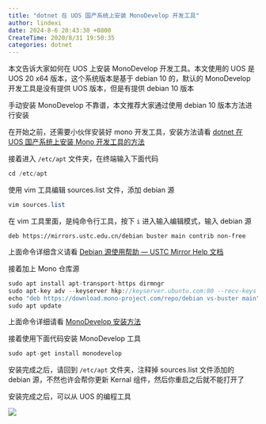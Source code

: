 ```yaml
---
title: "dotnet 在 UOS 国产系统上安装 MonoDevelop 开发工具"
author: lindexi
date: 2024-8-6 20:43:30 +0800
CreateTime: 2020/8/31 19:50:35
categories: dotnet
---
```


本文告诉大家如何在 UOS 上安装 MonoDevelop 开发工具。本文使用的 UOS 是 UOS 20 x64 版本，这个系统版本是基于 debian 10 的，默认的 MonoDevelop 开发工具是没有提供 UOS 版本，但是有提供 debian 10 版本

<!--more-->


<!-- CreateTime:2020/8/31 19:50:35 -->



手动安装 MonoDevelop 不靠谱，本文推荐大家通过使用 debian 10 版本方法进行安装

在开始之前，还需要小伙伴安装好 mono 开发工具，安装方法请看 [dotnet 在 UOS 国产系统上安装 Mono 开发工具的方法](https://blog.lindexi.com/post/dotnet-%E5%9C%A8-UOS-%E5%9B%BD%E4%BA%A7%E7%B3%BB%E7%BB%9F%E4%B8%8A%E5%AE%89%E8%A3%85-Mono-%E5%BC%80%E5%8F%91%E5%B7%A5%E5%85%B7%E7%9A%84%E6%96%B9%E6%B3%95.html)

接着进入 `/etc/apt` 文件夹，在终端输入下面代码

```csharp
cd /etc/apt
```

使用 vim 工具编辑 sources.list 文件，添加 debian 源

```csharp
vim sources.list
```

在 vim 工具里面，是纯命令行工具，按下 `i` 进入输入编辑模式，输入 debian 源

```
deb https://mirrors.ustc.edu.cn/debian buster main contrib non-free
```

上面命令详细含义请看 [Debian 源使用帮助 — USTC Mirror Help 文档](https://mirrors.ustc.edu.cn/help/debian.html )

接着加上 Mono 仓库源

```csharp
sudo apt install apt-transport-https dirmngr
sudo apt-key adv --keyserver hkp://keyserver.ubuntu.com:80 --recv-keys 3FA7E0328081BFF6A14DA29AA6A19B38D3D831EF
echo "deb https://download.mono-project.com/repo/debian vs-buster main" | sudo tee /etc/apt/sources.list.d/mono-official-vs.list
sudo apt update
```

上面命令详细请看 [MonoDevelop 安装方法](https://www.monodevelop.com/download/#fndtn-download-lin-debian )

接着使用下面代码安装 MonoDevelop 工具

```csharp
sudo apt-get install monodevelop
```

安装完成之后，请回到 `/etc/apt` 文件夹，注释掉 sources.list 文件添加的 debian 源，不然也许会帮你更新 Kernal 组件，然后你重启之后就不能打开了

安装完成之后，可以从 UOS 的编程工具

<!-- ![](image/dotnet 在 UOS 国产系统上安装 MonoDevelop 开发工具/dotnet 在 UOS 国产系统上安装 MonoDevelop 开发工具0.png) -->

![](http://cdn.lindexi.site/lindexi%2F20208311957535612.jpg)


